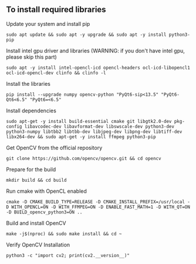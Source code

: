 ## To install required libraries

Update your system and install pip
```
sudo apt update && sudo apt -y upgrade && sudo apt -y install python3-pip
```

Install intel gpu driver and libraries (WARNING: if you don't have intel gpu, please skip this part)
```
sudo apt -y install intel-opencl-icd opencl-headers ocl-icd-libopencl1 ocl-icd-opencl-dev clinfo && clinfo -l
```

Install the libraries
```
pip install --upgrade numpy opencv-python "PyQt6-sip<13.5" "PyQt6-Qt6<6.5" "PyQt6=<6.5"
```

Install dependencies
```
sudo apt-get -y install build-essential cmake git libgtk2.0-dev pkg-config libavcodec-dev libavformat-dev libswscale-dev python3-dev python3-numpy libtbb2 libtbb-dev libjpeg-dev libpng-dev libtiff-dev libx264-dev && sudo apt-get -y install ffmpeg python3-pip
```

Get OpenCV from the official repository
```
git clone https://github.com/opencv/opencv.git && cd opencv
```

Prepare for the build
```
mkdir build && cd build
```

Run cmake with OpenCL enabled
```
cmake -D CMAKE_BUILD_TYPE=RELEASE -D CMAKE_INSTALL_PREFIX=/usr/local -D WITH_OPENCL=ON -D WITH_FFMPEG=ON -D ENABLE_FAST_MATH=1 -D WITH_QT=ON -D BUILD_opencv_python3=ON ..
```

Build and install OpenCV
```
make -j$(nproc) && sudo make install && cd ~
```

Verify OpenCV Installation
```
python3 -c "import cv2; print(cv2.__version__)"
```
